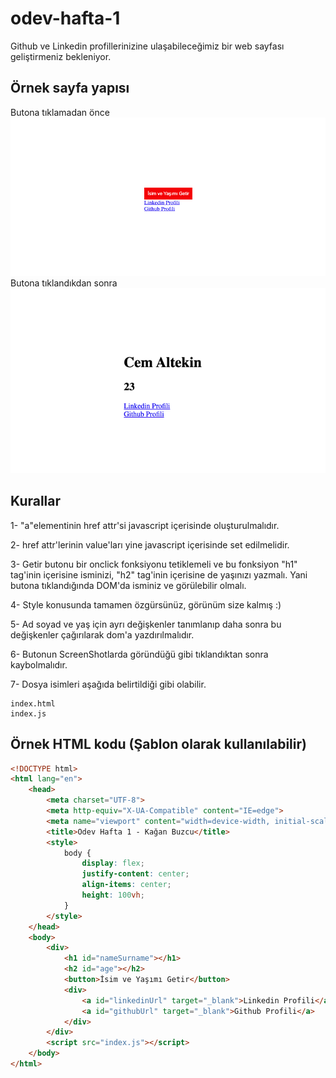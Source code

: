 # odev-hafta-1

Github ve Linkedin profillerinizine ulaşabileceğimiz bir web sayfası geliştirmeniz bekleniyor.

## Örnek sayfa yapısı
Butona tıklamadan önce
![alt text](/ss1.png)
Butona tıklandıkdan sonra
![alt text](/ss2.png)


## Kurallar
1- "a"elementinin href attr'si javascript içerisinde oluşturulmalıdır.

2- href attr'lerinin value'ları yine javascript içerisinde set edilmelidir.

3- Getir butonu bir onclick fonksiyonu tetiklemeli ve bu fonksiyon "h1" tag'inin içerisine isminizi, "h2" tag'inin içerisine de yaşınızı yazmalı. Yani butona tıklandığında DOM'da isminiz ve görülebilir olmalı.

4- Style konusunda tamamen özgürsünüz, görünüm size kalmış :)
    
5- Ad soyad ve yaş için ayrı değişkenler tanımlanıp daha sonra bu değişkenler çağırılarak dom'a yazdırılmalıdır.

6- Butonun ScreenShotlarda göründüğü gibi tıklandıktan sonra kaybolmalıdır.

7- Dosya isimleri aşağıda belirtildiği gibi olabilir.

    index.html
    index.js

## Örnek HTML kodu (Şablon olarak kullanılabilir)
```html
<!DOCTYPE html>
<html lang="en">
    <head>
        <meta charset="UTF-8">
        <meta http-equiv="X-UA-Compatible" content="IE=edge">
        <meta name="viewport" content="width=device-width, initial-scale=1.0">
        <title>Odev Hafta 1 - Kağan Buzcu</title>
        <style>
            body {
                display: flex;
                justify-content: center;
                align-items: center;
                height: 100vh;
            }
        </style>
    </head>
    <body>
        <div>
            <h1 id="nameSurname"></h1>
            <h2 id="age"></h2>
            <button>İsim ve Yaşımı Getir</button>
            <div>
                <a id="linkedinUrl" target="_blank">Linkedin Profili</a>
                <a id="githubUrl" target="_blank">Github Profili</a>
            </div>
        </div>
        <script src="index.js"></script>
    </body>
</html>
```
